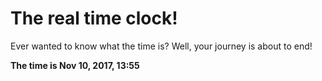 # The real time clock!

Ever wanted to know what the time is? Well, your journey is about to end!

**The time is Nov 10, 2017, 13:55**